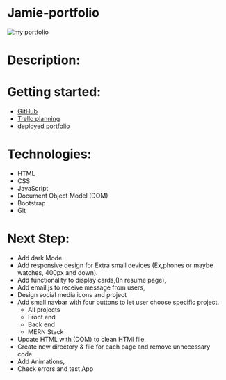 # Jamie-portfolio
![my portfolio](https://i.imgur.com/z3dQgsS.png)
# Description:

# Getting started:
- [GitHub](https://github.com/jamieahmed/jamie-portfolio)
- [Trello planning](https://trello.com/b/BF7eXDJ6/jamie-portfolio)
- [deployed portfolio](https://jamieahmed-portfolio.netlify.app/)
# Technologies: 
- HTML
- CSS
- JavaScript
- Document Object Model (DOM)
- Bootstrap
- Git
# Next Step: 
  - Add dark Mode.
  - Add responsive design for Extra small devices (Ex,phones or maybe watches, 400px and down). 
  - Add functionality to display cards,(In resume page),
  - Add email.js to receive message from users,
  - Design social media icons and project 
  - Add small navbar with four buttons to let user choose specific project.
    - All projects
    - Front end
    - Back end 
    - MERN Stack
  - Update HTML with (DOM) to clean HTMl file,
  - Create new directory & file for each page and remove unnecessary code. 
  - Add Animations,
  - Check errors and test App